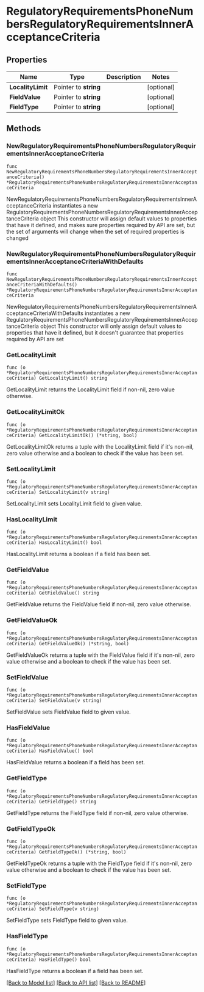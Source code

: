 # RegulatoryRequirementsPhoneNumbersRegulatoryRequirementsInnerAcceptanceCriteria

## Properties

Name | Type | Description | Notes
------------ | ------------- | ------------- | -------------
**LocalityLimit** | Pointer to **string** |  | [optional] 
**FieldValue** | Pointer to **string** |  | [optional] 
**FieldType** | Pointer to **string** |  | [optional] 

## Methods

### NewRegulatoryRequirementsPhoneNumbersRegulatoryRequirementsInnerAcceptanceCriteria

`func NewRegulatoryRequirementsPhoneNumbersRegulatoryRequirementsInnerAcceptanceCriteria() *RegulatoryRequirementsPhoneNumbersRegulatoryRequirementsInnerAcceptanceCriteria`

NewRegulatoryRequirementsPhoneNumbersRegulatoryRequirementsInnerAcceptanceCriteria instantiates a new RegulatoryRequirementsPhoneNumbersRegulatoryRequirementsInnerAcceptanceCriteria object
This constructor will assign default values to properties that have it defined,
and makes sure properties required by API are set, but the set of arguments
will change when the set of required properties is changed

### NewRegulatoryRequirementsPhoneNumbersRegulatoryRequirementsInnerAcceptanceCriteriaWithDefaults

`func NewRegulatoryRequirementsPhoneNumbersRegulatoryRequirementsInnerAcceptanceCriteriaWithDefaults() *RegulatoryRequirementsPhoneNumbersRegulatoryRequirementsInnerAcceptanceCriteria`

NewRegulatoryRequirementsPhoneNumbersRegulatoryRequirementsInnerAcceptanceCriteriaWithDefaults instantiates a new RegulatoryRequirementsPhoneNumbersRegulatoryRequirementsInnerAcceptanceCriteria object
This constructor will only assign default values to properties that have it defined,
but it doesn't guarantee that properties required by API are set

### GetLocalityLimit

`func (o *RegulatoryRequirementsPhoneNumbersRegulatoryRequirementsInnerAcceptanceCriteria) GetLocalityLimit() string`

GetLocalityLimit returns the LocalityLimit field if non-nil, zero value otherwise.

### GetLocalityLimitOk

`func (o *RegulatoryRequirementsPhoneNumbersRegulatoryRequirementsInnerAcceptanceCriteria) GetLocalityLimitOk() (*string, bool)`

GetLocalityLimitOk returns a tuple with the LocalityLimit field if it's non-nil, zero value otherwise
and a boolean to check if the value has been set.

### SetLocalityLimit

`func (o *RegulatoryRequirementsPhoneNumbersRegulatoryRequirementsInnerAcceptanceCriteria) SetLocalityLimit(v string)`

SetLocalityLimit sets LocalityLimit field to given value.

### HasLocalityLimit

`func (o *RegulatoryRequirementsPhoneNumbersRegulatoryRequirementsInnerAcceptanceCriteria) HasLocalityLimit() bool`

HasLocalityLimit returns a boolean if a field has been set.

### GetFieldValue

`func (o *RegulatoryRequirementsPhoneNumbersRegulatoryRequirementsInnerAcceptanceCriteria) GetFieldValue() string`

GetFieldValue returns the FieldValue field if non-nil, zero value otherwise.

### GetFieldValueOk

`func (o *RegulatoryRequirementsPhoneNumbersRegulatoryRequirementsInnerAcceptanceCriteria) GetFieldValueOk() (*string, bool)`

GetFieldValueOk returns a tuple with the FieldValue field if it's non-nil, zero value otherwise
and a boolean to check if the value has been set.

### SetFieldValue

`func (o *RegulatoryRequirementsPhoneNumbersRegulatoryRequirementsInnerAcceptanceCriteria) SetFieldValue(v string)`

SetFieldValue sets FieldValue field to given value.

### HasFieldValue

`func (o *RegulatoryRequirementsPhoneNumbersRegulatoryRequirementsInnerAcceptanceCriteria) HasFieldValue() bool`

HasFieldValue returns a boolean if a field has been set.

### GetFieldType

`func (o *RegulatoryRequirementsPhoneNumbersRegulatoryRequirementsInnerAcceptanceCriteria) GetFieldType() string`

GetFieldType returns the FieldType field if non-nil, zero value otherwise.

### GetFieldTypeOk

`func (o *RegulatoryRequirementsPhoneNumbersRegulatoryRequirementsInnerAcceptanceCriteria) GetFieldTypeOk() (*string, bool)`

GetFieldTypeOk returns a tuple with the FieldType field if it's non-nil, zero value otherwise
and a boolean to check if the value has been set.

### SetFieldType

`func (o *RegulatoryRequirementsPhoneNumbersRegulatoryRequirementsInnerAcceptanceCriteria) SetFieldType(v string)`

SetFieldType sets FieldType field to given value.

### HasFieldType

`func (o *RegulatoryRequirementsPhoneNumbersRegulatoryRequirementsInnerAcceptanceCriteria) HasFieldType() bool`

HasFieldType returns a boolean if a field has been set.


[[Back to Model list]](../README.md#documentation-for-models) [[Back to API list]](../README.md#documentation-for-api-endpoints) [[Back to README]](../README.md)


